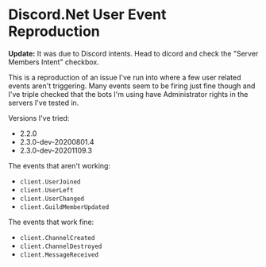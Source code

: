 # Discord.Net User Event Reproduction

**Update:** It was due to Discord intents. Head to dicord and check the "Server Members Intent" checkbox.

This is a reproduction of an issue I've run into where a few user related events aren't triggering. Many events seem to be firing just fine though and I've triple checked that the bots I'm using have Administrator rights in the servers I've tested in.

Versions I've tried:

- 2.2.0
- 2.3.0-dev-20200801.4
- 2.3.0-dev-20201109.3

The events that aren't working:

- `client.UserJoined`
- `client.UserLeft`
- `client.UserChanged`
- `client.GuildMemberUpdated`

The events that work fine:

- `client.ChannelCreated`
- `client.ChannelDestroyed`
- `client.MessageReceived`
